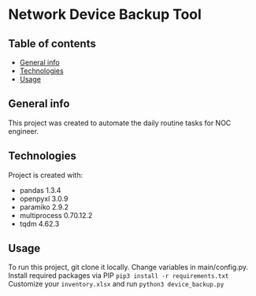 # Network Device Backup Tool
## Table of contents
* [General info](#general-info)
* [Technologies](#technologies)
* [Usage](#setup)

## General info
This project was created to automate the daily routine tasks for NOC engineer.
    
## Technologies
Project is created with:
* pandas 1.3.4
* openpyxl 3.0.9
* paramiko 2.9.2
* multiprocess 0.70.12.2
* tqdm 4.62.3
    
## Usage
To run this project, git clone it locally.
Change variables in main/config.py.
Install required packages via PIP ```pip3 install -r requirements.txt```
Customize your ```inventory.xlsx``` and run ```python3 device_backup.py```